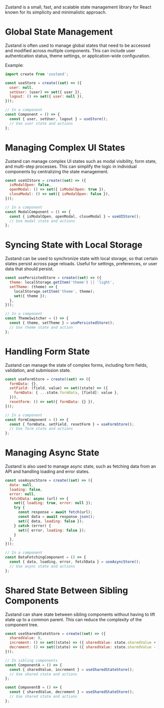 Zustand is a small, fast, and scalable state management library for React known for its simplicity and minimalistic approach.

# Global State Management
Zustand is often used to manage global states that need to be accessed and modified across multiple components. This can include user authentication status, theme settings, or application-wide configuration.

Example:
```javascript
import create from 'zustand';

const useStore = create((set) => ({
  user: null,
  setUser: (user) => set({ user }),
  logout: () => set({ user: null }),
}));

// In a component
const Component = () => {
  const { user, setUser, logout } = useStore();
  // Use user state and actions
};
```

# Managing Complex UI States
Zustand can manage complex UI states such as modal visibility, form state, and multi-step processes. This can simplify the logic in individual components by centralizing the state management.

```javascript
const useUIStore = create((set) => ({
  isModalOpen: false,
  openModal: () => set({ isModalOpen: true }),
  closeModal: () => set({ isModalOpen: false }),
}));

// In a component
const ModalComponent = () => {
  const { isModalOpen, openModal, closeModal } = useUIStore();
  // Use modal state and actions
};
```

# Syncing State with Local Storage
Zustand can be used to synchronize state with local storage, so that certain states persist across page reloads. Useful for settings, preferences, or user data that should persist.

```javascript
const usePersistedStore = create((set) => ({
  theme: localStorage.getItem('theme') || 'light',
  setTheme: (theme) => {
    localStorage.setItem('theme', theme);
    set({ theme });
  },
}));

// In a component
const ThemeSwitcher = () => {
  const { theme, setTheme } = usePersistedStore();
  // Use theme state and action
};
```

# Handling Form State
Zustand can manage the state of complex forms, including form fields, validation, and submission state.

```javascript
const useFormStore = create((set) => ({
  formData: {},
  setField: (field, value) => set((state) => ({
    formData: { ...state.formData, [field]: value },
  })),
  resetForm: () => set({ formData: {} }),
}));

// In a component
const FormComponent = () => {
  const { formData, setField, resetForm } = useFormStore();
  // Use form state and actions
};
```

# Managing Async State
Zustand is also used to manage async state, such as fetching data from an API and handling loading and error states.
```javascript
const useAsyncStore = create((set) => ({
  data: null,
  loading: false,
  error: null,
  fetchData: async (url) => {
    set({ loading: true, error: null });
    try {
      const response = await fetch(url);
      const data = await response.json();
      set({ data, loading: false });
    } catch (error) {
      set({ error, loading: false });
    }
  },
}));

// In a component
const DataFetchingComponent = () => {
  const { data, loading, error, fetchData } = useAsyncStore();
  // Use async state and actions
};
```

# Shared State Between Sibling Components
Zustand can share state between sibling components without having to lift state up to a common parent. This can reduce the complexity of the component tree.

```javascript
const useSharedStateStore = create((set) => ({
  sharedValue: 0,
  increment: () => set((state) => ({ sharedValue: state.sharedValue + 1 })),
  decrement: () => set((state) => ({ sharedValue: state.sharedValue - 1 })),
}));

// In sibling components
const ComponentA = () => {
  const { sharedValue, increment } = useSharedStateStore();
  // Use shared state and actions
};

const ComponentB = () => {
  const { sharedValue, decrement } = useSharedStateStore();
  // Use shared state and actions
};
```